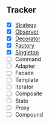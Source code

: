 ## Tracker

- [x] [Strategy](./Design%20Patterns/Strategy/readme.md)
- [x] [Observer](Design%20Patterns/Observer/readme.md)
- [x] [Decorator](Design%20Patterns/Decorator/readme.md)
- [x] [Factory](Design%20Patterns/Factory/readme.md)
- [x] [Singleton](Design%20Patterns/Singleton/readme.md)
- [ ] Command
- [ ] Adapter
- [ ] Facade
- [ ] Template
- [ ] Iterator
- [ ] Composite
- [ ] State
- [ ] Proxy
- [ ] Compound

